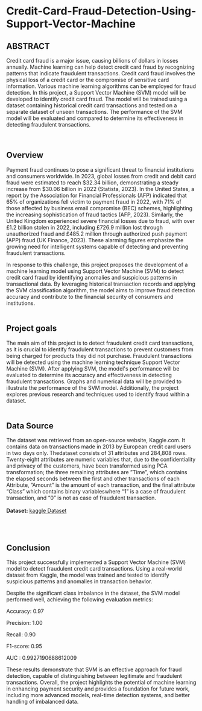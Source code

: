 # Credit-Card-Fraud-Detection-Using-Support-Vector-Machine

 ## ABSTRACT
Credit card fraud is a major issue, causing billions of dollars in losses annually. Machine learning can help detect credit card fraud by recognizing patterns that indicate fraudulent transactions. Credit card fraud involves the physical loss of a credit card or the compromise of sensitive card information. Various machine learning algorithms can be employed for fraud detection. In this project, a Support Vector Machine (SVM) model will be developed to identify credit card fraud. The model will be trained using a dataset containing historical credit card transactions and tested on a separate dataset of unseen transactions. The performance of the SVM model will be evaluated and compared to determine its effectiveness in detecting fraudulent transactions.
<br>

<br>

## Overview
Payment fraud continues to pose a significant threat to financial institutions and consumers worldwide. In 2023, global losses from credit and debit card fraud were estimated to reach $32.34 billion, demonstrating a steady increase from $30.06 billion in 2022 (Statista, 2023). In the United States, a report by the Association for Financial Professionals (AFP) indicated that 65% of organizations fell victim to payment fraud in 2022, with 71% of those affected by business email compromise (BEC) schemes, highlighting the increasing sophistication of fraud tactics (AFP, 2023). Similarly, the United Kingdom experienced severe financial losses due to fraud, with over £1.2 billion stolen in 2022, including £726.9 million lost through unauthorized fraud and £485.2 million through authorized push payment (APP) fraud (UK Finance, 2023). These alarming figures emphasize the growing need for intelligent systems capable of detecting and preventing fraudulent transactions.

In response to this challenge, this project proposes the development of a machine learning model using Support Vector Machine (SVM) to detect credit card fraud by identifying anomalies and suspicious patterns in transactional data. By leveraging historical transaction records and applying the SVM classification algorithm, the model aims to improve fraud detection accuracy and contribute to the financial security of consumers and institutions.
<br>
<br>

## Project goals
The main aim of this project is to detect fraudulent credit card transactions, as it is crucial to identify fraudulent transactions to prevent customers from being charged for products they did not purchase. Fraudulent transactions will be detected using the machine learning technique Support Vector Machine (SVM). After applying SVM, the model's performance will be evaluated to determine its accuracy and effectiveness in detecting fraudulent transactions. Graphs and numerical data will be provided to illustrate the performance of the SVM model. Additionally, the project explores previous research and techniques used to identify fraud within a dataset.
<br>
<br>

## Data Source

The dataset was retrieved from an open-source website, Kaggle.com. It contains data on transactions made in 2013 by European credit card users in two days only. Thedataset consists of 31 attributes and 284,808 rows. Twenty-eight attributes are numeric variables that, due to the confidentiality and privacy of the customers, have been transformed using PCA transformation; the three remaining attributes are ”Time”, which contains the elapsed seconds between the first and other transactions
of each Attribute, ”Amount” is the amount of each transaction, and the final attribute “Class” which contains binary variableswhere “1” is a case of fraudulent transaction, and “0” is not as case of fraudulent transaction.
<br>
<br>
<b>Dataset: </b>
<a href="https://www.kaggle.com/datasets/mlg-ulb/creditcardfraud">kaggle Dataset</a>

<br>

<br>

## Conclusion
This project successfully implemented a Support Vector Machine (SVM) model to detect fraudulent credit card transactions. Using a real-world dataset from Kaggle, the model was trained and tested to identify suspicious patterns and anomalies in transaction behavior.

Despite the significant class imbalance in the dataset, the SVM model performed well, achieving the following evaluation metrics:

Accuracy: 0.97 

Precision: 1.00 

Recall: 0.90

F1-score: 0.95

AUC : 0.9927190688612009

These results demonstrate that SVM is an effective approach for fraud detection, capable of distinguishing between legitimate and fraudulent transactions. Overall, the project highlights the potential of machine learning in enhancing payment security and provides a foundation for future work, including more advanced models, real-time detection systems, and better handling of imbalanced data.

